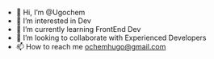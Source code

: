 - 👋 Hi, I’m @Ugochem
- 👀 I’m interested in Dev
- 🌱 I’m currently learning FrontEnd Dev
- 💞️ I’m looking to collaborate with Experienced Developers
- 📫 How to reach me ochemhugo@gmail.com

<!---
Ugochem/Ugochem is a ✨ special ✨ repository because its `README.md` (this file) appears on your GitHub profile.
You can click the Preview link to take a look at your changes.
--->
